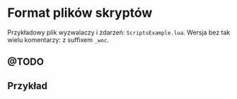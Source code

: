 
Format plików skryptów
======================

Przykładowy plik wyzwalaczy i zdarzeń: `ScriptsExample.lua`. Wersja bez tak wielu komentarzy: z suffixem `_woc`.





@TODO
-----



Przykład
--------



